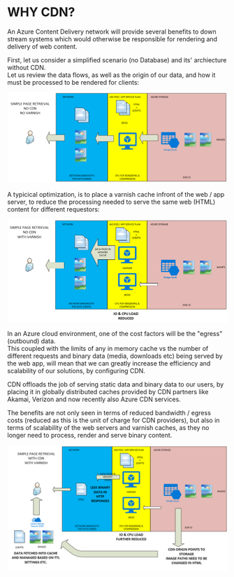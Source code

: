 # WHY CDN?

An Azure Content Delivery network will provide several benefits to down stream systems which would otherwise be responsible for rendering and delivery of web content.

First, let us consider a simplified scenario (no Database) and its' archiecture without CDN.  
Let us review the data flows, as well as the origin of our data, and how it must be processed to be rendered for clients:


![page_no_cdn_no_varnish](./images/page_no_cdn_no_varnish.PNG)


A typicical optimization, is to place a varnish cache infront of the web / app server, to reduce the processing needed to serve the same web (HTML) content for different requestors:

![page_no_cdn_with_varnish](./images/page_no_cdn_with_varnish.PNG)


In an Azure cloud environment, one of the cost factors will be the "egress" (outbound) data.  
This coupled with the limits of any in memory cache vs the number of different requests and binary data (media, downloads etc) being served by the web app, will mean that we can greatly increase the efficiency and scalability of our solutions, by configuring CDN.

CDN offloads the job of serving static data and binary data to our users, by placing it in globally distributed caches provided by CDN partners like Akamai, Verizon and now recently also Azure CDN services.  

The benefits are not only seen in terms of reduced bandwidth / egress costs (reduced as this is the unit of charge for CDN providers), but also in terms of scalability of the web servers and varnish caches, as they no longer need to process, render and serve binary content. 


![page_with_cdn_with_varnish](./images/page_with_cdn_with_varnish.PNG)

